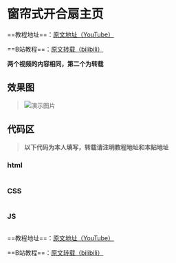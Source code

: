 # 窗帘式开合扇主页
==教程地址==：[原文地址（YouTube）](https://youtu.be/WNUansQ_ZFM)

==B站教程==：[原文转载（bilibili）](此处键入链接)

**两个视频的内容相同，第二个为转载**
## 效果图
>![演示图片](演示.gif)
## 代码区
> **以下代码为本人填写，转载请注明教程地址和本贴地址**
### html
```html

```
### CSS
```css

```
### JS
```javascript

```
==教程地址==：[原文地址（YouTube）](https://youtu.be/WNUansQ_ZFM)

==B站教程==：[原文转载（bilibili）]()